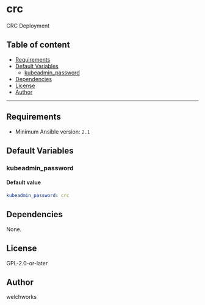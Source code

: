# crc

CRC Deployment

## Table of content

- [Requirements](#requirements)
- [Default Variables](#default-variables)
  - [kubeadmin_password](#kubeadmin_password)
- [Dependencies](#dependencies)
- [License](#license)
- [Author](#author)

---

## Requirements

- Minimum Ansible version: `2.1`

## Default Variables

### kubeadmin_password

#### Default value

```YAML
kubeadmin_password: crc
```
## Dependencies

None.

## License

GPL-2.0-or-later

## Author

welchworks
